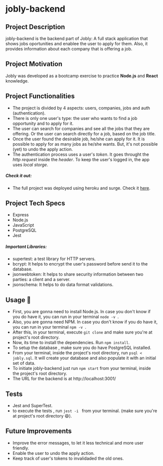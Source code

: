 # jobly-backend

## Project Description 

jobly-backend is the backend part of Jobly: A full stack application that shows jobs oportunities and enablee the user to apply for them. Also, it provides information about each company that is offering a job.

## Project Motivation

Jobly was developed as a bootcamp exercise to practice **Node.js** and **React** knowledge. 

## Project Functionalities

- The project is divided by 4 aspects: users, companies, jobs and auth (authentication).
- There is only one user's type: the user who wants to find a job opportunity and to apply for it. 
- The user can search for companies and see all the jobs that they are offering. Or the user can search directly for a job, based on the job title. 
- Once the user found the desirable job, he/she can apply for it. It is possible to apply for as many jobs as he/she wants. But, it's not possible (yet) to undo the apply action. 
- The authentication process uses a user's *token*. It goes throught the *http request* inside the *header*. To keep the user's logged in, the app uses *local storge*.

##### Check it out:

- The full project was deployed using heroku and surge. Check it [here](https://nathalia-jobly.surge.sh/).

## Project Tech Specs

- Express
- Node.js
- JavaScript
- PostgreSQL
- Jest

##### Important Libraries:

- supertest: a test library for HTTP servers.
- bcrypt: It helps to encrypt the user's password before send it to the database.
- jsonwebtoken: It helps to share security information between two parties: a client and a server.
- jsonschema: It helps to do data format validations.

## Usage 🚀

- First, you are gonna need to install Node.js. In case you don't know if you do have it, you can run in your terminal `node -v `.
- Also, you are gonna need NPM. In case you don't know if you do have it, you can run in your terminal `npm -v `.
- After this, in your terminal, execute `git clone` and make sure you're at project's root directory. 
- Now, its time to install the dependencies. Run `npm install`.
- To setup the database , make sure you do have PostgreSQL installed. 
- From your terminal, inside the project's root directory, run `psql < jobly.sql`. It will create your database and also populate it with an initial set of data. 
- To initiate jobly-backend just run `npm start` from your terminal, inside the project's root directory.  
- The URL for the backend is at http://localhost:3001/

## Tests

- Jest and SuperTest.
- to execute the tests , run `jest -i ` from your terminal. (make sure you're at project's root directory 😄).

## Future Improvements

- Improve the error messages, to let it less technical and more user friendly. 
- Enable the user to undo the apply action.
- Keep track of user's tokens to invalidaded the old ones. 
